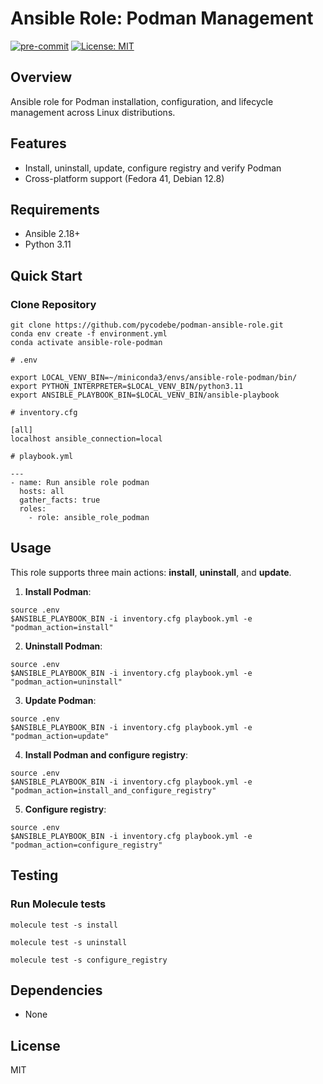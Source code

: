 <!--  cSpell:disable -->
# Ansible Role: Podman Management

[![pre-commit](https://img.shields.io/badge/pre--commit-enabled-brightgreen?logo=pre-commit)](https://github.com/pre-commit/pre-commit)
[![License: MIT](https://img.shields.io/badge/License-MIT-yellow.svg)](https://opensource.org/licenses/MIT)

## Overview
Ansible role for Podman installation, configuration, and lifecycle management across Linux distributions.

## Features
  - Install, uninstall, update, configure registry and verify Podman
  - Cross-platform support (Fedora 41, Debian 12.8)

## Requirements
- Ansible 2.18+
- Python 3.11

  
## Quick Start

### Clone Repository

```
git clone https://github.com/pycodebe/podman-ansible-role.git
conda env create -f environment.yml
conda activate ansible-role-podman
```

```
# .env

export LOCAL_VENV_BIN=~/miniconda3/envs/ansible-role-podman/bin/
export PYTHON_INTERPRETER=$LOCAL_VENV_BIN/python3.11
export ANSIBLE_PLAYBOOK_BIN=$LOCAL_VENV_BIN/ansible-playbook
```

```
# inventory.cfg

[all]
localhost ansible_connection=local
```

```
# playbook.yml

---
- name: Run ansible role podman
  hosts: all
  gather_facts: true
  roles:
    - role: ansible_role_podman
```

## Usage

This role supports three main actions: **install**, **uninstall**, and **update**.

1. **Install Podman**:

```
source .env
$ANSIBLE_PLAYBOOK_BIN -i inventory.cfg playbook.yml -e "podman_action=install"
```

2. **Uninstall Podman**:

```
source .env
$ANSIBLE_PLAYBOOK_BIN -i inventory.cfg playbook.yml -e "podman_action=uninstall"
```

3. **Update Podman**:

```
source .env
$ANSIBLE_PLAYBOOK_BIN -i inventory.cfg playbook.yml -e "podman_action=update"
```

4. **Install Podman and configure registry**:

```
source .env
$ANSIBLE_PLAYBOOK_BIN -i inventory.cfg playbook.yml -e "podman_action=install_and_configure_registry"
```

5. **Configure registry**:

```
source .env
$ANSIBLE_PLAYBOOK_BIN -i inventory.cfg playbook.yml -e "podman_action=configure_registry"
```


## Testing


### Run Molecule tests

```
molecule test -s install

molecule test -s uninstall

molecule test -s configure_registry
```

## Dependencies

- None

## License

MIT